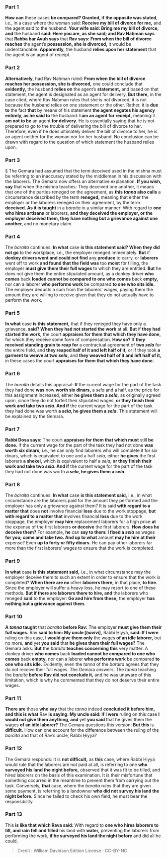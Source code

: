 
### Part 1
<b>How can</b> these cases <b>be compared? Granted, if the opposite was stated,</b> i.e., in a case where the woman said: <b>Receive my bill of divorce for me,</b> and the agent said to the husband: <b>Your wife said: Bring me my bill of divorce, and</b> the husband <b>said: Here you are, as she said; and Rav Naḥman says</b> that <b>Rabba bar Avuh says</b> that <b>Rav says: From when the bill of divorce reaches</b> the agent’s <b>possession, she is divorced,</b> it would be understandable. <b>Apparently,</b> the husband <b>relies upon her statement</b> that the agent is an agent of receipt.

### Part 2
<b>Alternatively,</b> had Rav Naḥman ruled: <b>From when the bill of divorce reaches her possession, she is divorced,</b> one could conclude that <b>evidently,</b> the husband <b>relies on</b> the agent’s <b>statement,</b> and based on that statement, the agent is designated as an agent for delivery. <b>But there,</b> in the case cited, where Rav Naḥman rules that she is not divorced, it is not because the husband relies on one statement or the other. Rather, it is <b>due to</b> the fact <b>that</b> by means of his statement <b>the agent negates his agency entirely, as he said to</b> the husband: <b>I am an agent for receipt,</b> meaning: <b>I am not to be</b> an agent <b>for delivery.</b> He is essentially saying that he is not prepared to go to the trouble of delivering the bill of divorce to her. Therefore, even if he does ultimately deliver the bill of divorce to her, he is an agent neither for the woman nor for her husband. No conclusion can be drawn with regard to the question of which statement the husband relies upon.

### Part 3
§ The Gemara had assumed that the term deceived used in the mishna must be referring to an inaccuracy stated by the middleman in his discussion with the laborers. The Gemara now offers an alternative explanation. <b>If you wish, say</b> that when the mishna teaches: They deceived one another, it means that one of the parties reneged on the agreement, as <b>this <i>tanna</i> also calls</b> a circumstance described by the term <b>reneged,</b> meaning that either the employer or the laborers reneged on their agreement, by the term <b>deceived. As it is taught</b> in a <i>baraita</i> in a similar manner: With regard to <b>one who hires artisans</b> or laborers, <b>and they deceived the employer, or the employer deceived them, they have nothing but a grievance against one another,</b> and no monetary claim.

### Part 4
The <i>baraita</i> continues: <b>In what</b> case <b>is this statement said? When they did not go</b> to the workplace, i.e., the employer reneged immediately. <b>But</b> if <b>donkey drivers went and could not find</b> any <b>produce</b> to carry, or <b>laborers</b> went off to work <b>and found that the field was</b> too <b>moist</b> for tilling, the employer <b>must give them their full wages</b> to which they are entitled. <b>But</b> he does not give them the entire stipulated amount, as a donkey driver <b>who comes</b> back <b>loaded cannot be compared to one who comes</b> back <b>empty,</b> nor can a laborer <b>who performs work</b> be compared <b>to one who sits idle.</b> The employer deducts a sum from the laborers’ wages, paying them the amount they are willing to receive given that they do not actually have to perform the work.

### Part 5
<b>In what</b> case <b>is this statement,</b> that if they reneged they have only a grievance, <b>said? When they had not started the work</b> at all. <b>But</b> if <b>they had started the work,</b> the court <b>appraises for them that which they have done,</b> for which they receive some form of compensation. <b>How so?</b> If <b>they received standing grain to reap for</b> a contractual agreement of <b>two <i>sela</i></b> for the entire field, and <b>they reaped half of it and left half of it,</b> or if they took <b>a garment to weave at two <i>sela</i>,</b> and <b>they weaved half of it and left half of it,</b> in these cases the court <b>appraises for them that which they have done.</b>

### Part 6
The <i>baraita</i> details this appraisal: <b>If</b> the current wage for the part of the task they had done <b>was</b> now <b>worth six dinars,</b> a <i>sela</i> and a half, as the price for this assignment increased, either <b>he gives them a <i>sela</i>,</b> as originally agreed upon, since they do not forfeit their stipulated wages, <b>or they finish their work and take two <i>sela</i>. And if</b> the current wage for the part of the task they had done was worth <b>a <i>sela</i>, he gives them a <i>sela</i>.</b> This statement will be explained by the Gemara.

### Part 7
<b>Rabbi Dosa says:</b> The court <b>appraises for them that which must</b> still <b>be done.</b> If the current wage for the part of the task they had not done <b>was worth six dinars,</b> i.e., he can only find laborers who will complete it for six dinars, which is equivalent to one and a half <i>sela</i>, either <b>he gives</b> the first laborers <b>a shekel,</b> which is equivalent to half a <i>sela</i>, <b>or they finish their work and take two <i>sela</i>. And if</b> the current wage for the part of the task they had not done was worth <b>a <i>sela</i>, he gives them a <i>sela</i>.</b>

### Part 8
The <i>baraita</i> continues: <b>In what</b> case <b>is this statement said,</b> i.e., in what circumstance are the laborers paid for the amount they performed and the employer has only a grievance against them? It is said <b>with regard to a matter that</b> does <b>not</b> involve financial <b>loss</b> due to the work stoppage, <b>but with regard to a matter that</b> involves financial <b>loss</b> due to the work stoppage, the employer <b>may hire</b> replacement laborers for a high price <b>at</b> the expense of the first laborers <b>or deceive</b> the first laborers. <b>How does he deceive them?</b> For example, <b>he</b> can <b>say to them: I fixed a <i>sela</i></b> as wages <b>for you; come and take two. And up to what</b> amount <b>may he hire at their</b> expense? Even <b>up to forty or fifty dinars.</b> He can pay other laborers far more than the first laborers’ wages to ensure that the work is completed.

### Part 9
<b>In what</b> case <b>is this statement said,</b> i.e., in what circumstance may the employer deceive them to such an extent in order to ensure that the work is completed? <b>When there are no</b> other <b>laborers there,</b> in that place, <b>to hire.</b> Since the employer will suffer a heavy loss, he may resort to one of these methods. <b>But if there are laborers there to hire, and</b> the laborers who reneged <b>said</b> to the employer: <b>Go and hire from these,</b> the employer <b>has nothing but a grievance against them.</b>

### Part 10
<b>A <i>tanna</i> taught</b> that <i>baraita</i> <b>before Rav:</b> The employer <b>must give them their full wages.</b> Rav <b>said to him: My uncle [<i>ḥavivi</i>],</b> Rabbi Ḥiyya, <b>said: If I were</b> ruling on this case, <b>I would give them only</b> the wages <b>of an idle laborer,</b> but no more, <b>and</b> yet <b>you said</b> that <b>he gives them their full wages?</b> The Gemara asks: <b>But</b> the <i>baraita</i> <b>teaches concerning this</b> very matter: A donkey driver <b>who comes</b> back <b>loaded cannot be compared to one who comes</b> back <b>empty,</b> nor can a laborer <b>who performs work</b> be compared <b>to one who sits idle.</b> Evidently, even the <i>tanna</i> of the <i>baraita</i> agrees that they do not receive their full wages. The Gemara answers: The <i>tanna</i> teaching the <i>baraita</i> <b>before Rav did not conclude it,</b> and he was unaware of this limitation, which is why he commented that they do not deserve their entire wages.

### Part 11
<b>There are</b> those <b>who say</b> that the <i>tanna</i> indeed <b>concluded it before him, and this is what</b> Rav <b>is saying: My uncle said: If I were</b> ruling on this case <b>I would not give them anything, and</b> yet <b>you said</b> that he gives them the wages <b>of an idle laborer?</b> The Gemara questions this version: <b>But this</b> is <b>difficult.</b> How can one account for the difference between the ruling of the <i>baraita</i> and that of Rav’s uncle, Rabbi Ḥiyya?

### Part 12
The Gemara responds: It is <b>not difficult,</b> as <b>this</b> case, where Rabbi Ḥiyya would rule that the laborers are not paid at all, is referring to one <b>who surveyed his land the night before,</b> observed that it was fit to be tilled, and hired laborers on the basis of this examination. It is their misfortune that something occurred in the meantime to prevent them from carrying out the task. Conversely, <b>that</b> case, where the <i>baraita</i> rules that they are given some payment, is referring to a landowner <b>who did not survey his land the night before.</b> Since he failed to check his own field, he must bear the responsibility.

### Part 13
This <b>is like that which Rava said:</b> With regard to <b>one who hires laborers to till, and rain fell and filled</b> his land with <b>water,</b> preventing the laborers from performing the work, <b>if he surveyed his land the night before</b> and did all he could,

>Credit : William Davidson Edition
>License : CC-BY-NC